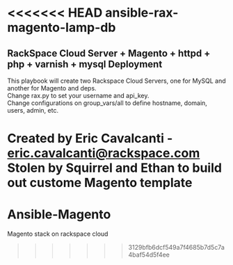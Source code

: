 <<<<<<< HEAD
ansible-rax-magento-lamp-db
===========================

## RackSpace Cloud Server + Magento + httpd + php + varnish + mysql Deployment<br/>
This playbook will create two Rackspace Cloud Servers, one for MySQL and another for Magento and deps.<br/>
Change rax.py to set your username and api_key.<br/>
Change configurations on group_vars/all to define hostname, domain, users, admin, etc.<br/>

Created by Eric Cavalcanti - eric.cavalcanti@rackspace.com 
Stolen by Squirrel and Ethan to build out custome Magento template
=======
Ansible-Magento
===============

Magento stack on rackspace cloud
>>>>>>> 3129bfb6dcf549a7f4685b7d5c7a4baf54d5f4ee
